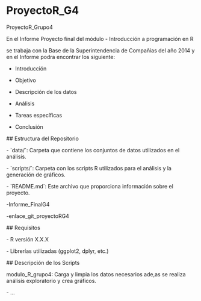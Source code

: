 # ProyectoR_G4

ProyectoR_Grupo4

En el Informe Proyecto final del módulo - Introducción a programación en R

se trabaja con la Base de la Superintendencia de Compañias del año 2014 y en el Informe podra encontrar los siguiente:

-   Introducción

-   Objetivo

-   Descripción de los datos

-   Análisis

-   Tareas específicas

-   Conclusión

\## Estructura del Repositorio

\- \`data/\`: Carpeta que contiene los conjuntos de datos utilizados en el análisis.

\- \`scripts/\`: Carpeta con los scripts R utilizados para el análisis y la generación de gráficos.

\- \`README.md\`: Este archivo que proporciona información sobre el proyecto.

-Informe_FinalG4

-enlace_git_proyectoRG4

\## Requisitos

\- R versión X.X.X

\- Librerías utilizadas (ggplot2, dplyr, etc.)

\## Descripción de los Scripts

modulo_R_grupo4: Carga y limpia los datos necesarios ade,as se realiza análisis exploratorio y crea gráficos.

\- ...
